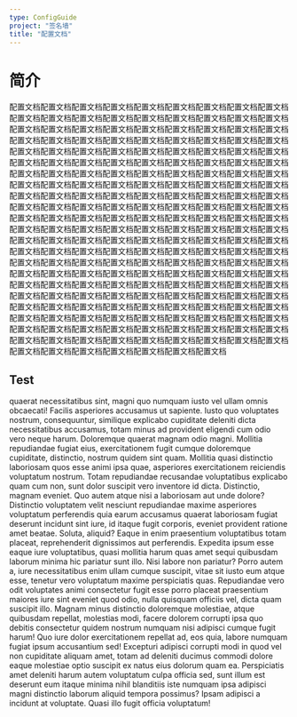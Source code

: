 ```yaml
---
type: ConfigGuide
project: "签名墙"
title: "配置文档"
---
```


# 简介

配置文档配置文档配置文档配置文档配置文档配置文档配置文档配置文档配置文档配置文档配置文档配置文档配置文档配置文档配置文档配置文档配置文档配置文档配置文档配置文档配置文档配置文档配置文档配置文档配置文档配置文档配置文档配置文档配置文档配置文档配置文档配置文档配置文档配置文档配置文档配置文档配置文档配置文档配置文档配置文档配置文档配置文档配置文档配置文档配置文档配置文档配置文档配置文档配置文档配置文档配置文档配置文档配置文档配置文档配置文档配置文档配置文档配置文档配置文档配置文档配置文档配置文档配置文档配置文档配置文档配置文档配置文档配置文档配置文档配置文档配置文档配置文档配置文档配置文档配置文档配置文档配置文档配置文档配置文档配置文档配置文档配置文档配置文档配置文档配置文档配置文档配置文档配置文档配置文档配置文档配置文档配置文档配置文档配置文档配置文档配置文档配置文档配置文档配置文档配置文档配置文档配置文档配置文档配置文档配置文档配置文档配置文档配置文档配置文档配置文档配置文档配置文档配置文档配置文档配置文档配置文档配置文档配置文档配置文档配置文档配置文档配置文档配置文档配置文档配置文档配置文档配置文档配置文档配置文档配置文档配置文档配置文档配置文档配置文档配置文档配置文档配置文档配置文档配置文档配置文档配置文档配置文档配置文档配置文档配置文档配置文档配置文档配置文档配置文档配置文档配置文档配置文档配置文档配置文档配置文档配置文档配置文档配置文档配置文档配置文档配置文档配置文档配置文档配置文档配置文档配置文档配置文档配置文档配置文档配置文档配置文档配置文档配置文档配置文档配置文档配置文档配置文档配置文档配置文档配置文档配置文档配置文档配置文档配置文档配置文档配置文档配置文档配置文档配置文档配置文档配置文档配置文档配置文档配置文档配置文档配置文档配置文档配置文档配置文档配置文档配置文档配置文档配置文档配置文档配置文档

## Test

quaerat necessitatibus sint, magni quo numquam iusto vel ullam omnis obcaecati! Facilis asperiores accusamus ut sapiente. Iusto quo voluptates nostrum, consequuntur, similique explicabo cupiditate deleniti dicta necessitatibus accusamus, totam minus ad provident eligendi cum odio vero neque harum. Doloremque quaerat magnam odio magni. Mollitia repudiandae fugiat eius, exercitationem fugit cumque doloremque cupiditate, distinctio, nostrum quidem sint quam. Mollitia quasi distinctio laboriosam quos esse animi ipsa quae, asperiores exercitationem reiciendis voluptatum nostrum. Totam repudiandae recusandae voluptatibus explicabo quam cum non, sunt dolor suscipit vero inventore id dicta. Distinctio, magnam eveniet. Quo autem atque nisi a laboriosam aut unde dolore? Distinctio voluptatem velit nesciunt repudiandae maxime asperiores voluptatum perferendis quia earum accusamus quaerat laboriosam fugiat deserunt incidunt sint iure, id itaque fugit corporis, eveniet provident ratione amet beatae. Soluta, aliquid? Eaque in enim praesentium voluptatibus totam placeat, reprehenderit dignissimos aut perferendis. Expedita ipsum esse eaque iure voluptatibus, quasi mollitia harum quas amet sequi quibusdam laborum minima hic pariatur sunt illo. Nisi labore non pariatur? Porro autem a, iure necessitatibus enim ullam cumque suscipit, vitae sit iusto eum atque esse, tenetur vero voluptatum maxime perspiciatis quas. Repudiandae vero odit voluptates animi consectetur fugit esse porro placeat praesentium maiores iure sint eveniet quod odio, nulla quisquam officiis vel, dicta quam suscipit illo. Magnam minus distinctio doloremque molestiae, atque quibusdam repellat, molestias modi, facere dolorem corrupti ipsa quo debitis consectetur quidem nostrum numquam nisi adipisci cumque fugit harum! Quo iure dolor exercitationem repellat ad, eos quia, labore numquam fugiat ipsum accusantium sed! Excepturi adipisci corrupti modi in quod vel non cupiditate aliquam amet, totam ad deleniti ducimus commodi dolore eaque molestiae optio suscipit ex natus eius dolorum quam ea. Perspiciatis amet deleniti harum autem voluptatum culpa officia sed, sunt illum est deserunt eum itaque minima nihil blanditiis iste numquam ipsa adipisci magni distinctio laborum aliquid tempora possimus? Ipsam adipisci a incidunt at voluptate. Quasi illo fugit officia voluptatum!